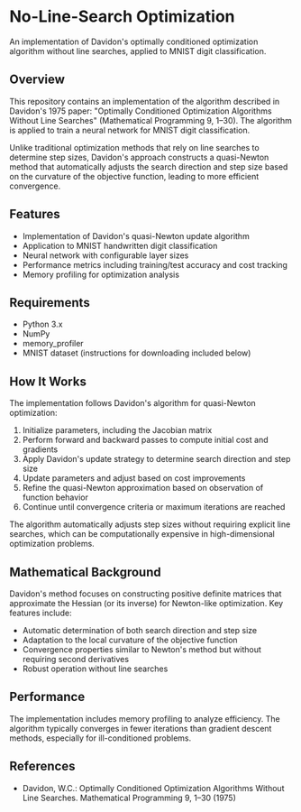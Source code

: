 # No-Line-Search Optimization

An implementation of Davidon's optimally conditioned optimization algorithm without line searches, applied to MNIST digit classification.

## Overview

This repository contains an implementation of the algorithm described in Davidon's 1975 paper: "Optimally Conditioned Optimization Algorithms Without Line Searches" (Mathematical Programming 9, 1–30). The algorithm is applied to train a neural network for MNIST digit classification.

Unlike traditional optimization methods that rely on line searches to determine step sizes, Davidon's approach constructs a quasi-Newton method that automatically adjusts the search direction and step size based on the curvature of the objective function, leading to more efficient convergence.

## Features

- Implementation of Davidon's quasi-Newton update algorithm
- Application to MNIST handwritten digit classification
- Neural network with configurable layer sizes
- Performance metrics including training/test accuracy and cost tracking
- Memory profiling for optimization analysis

## Requirements

- Python 3.x
- NumPy
- memory_profiler
- MNIST dataset (instructions for downloading included below)

## How It Works

The implementation follows Davidon's algorithm for quasi-Newton optimization:

1. Initialize parameters, including the Jacobian matrix
2. Perform forward and backward passes to compute initial cost and gradients
3. Apply Davidon's update strategy to determine search direction and step size
4. Update parameters and adjust based on cost improvements
5. Refine the quasi-Newton approximation based on observation of function behavior
6. Continue until convergence criteria or maximum iterations are reached

The algorithm automatically adjusts step sizes without requiring explicit line searches, which can be computationally expensive in high-dimensional optimization problems.

## Mathematical Background

Davidon's method focuses on constructing positive definite matrices that approximate the Hessian (or its inverse) for Newton-like optimization. Key features include:

- Automatic determination of both search direction and step size
- Adaptation to the local curvature of the objective function
- Convergence properties similar to Newton's method but without requiring second derivatives
- Robust operation without line searches

## Performance

The implementation includes memory profiling to analyze efficiency. The algorithm typically converges in fewer iterations than gradient descent methods, especially for ill-conditioned problems.

## References

- Davidon, W.C.: Optimally Conditioned Optimization Algorithms Without Line Searches. Mathematical Programming 9, 1–30 (1975)

